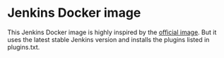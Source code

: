 # Jenkins Docker image

This Jenkins Docker image is highly inspired by the [official image](https://github.com/jenkinsci/docker). But it uses the latest stable Jenkins version and installs the plugins listed in plugins.txt.